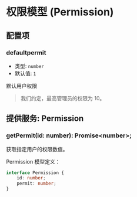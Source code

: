 # 权限模型 (Permission)

## 配置项

### defaultpermit

- 类型: `number`
- 默认值: `1`

默认用户权限

> 我们约定，最高管理员的权限为 10。

## 提供服务: Permission

### getPermit(id: number): Promise&lt;number&gt;;

获取指定用户的权限数值。

Permission 模型定义：
```typescript
interface Permission {
    id: number;
    permit: number;
}
```